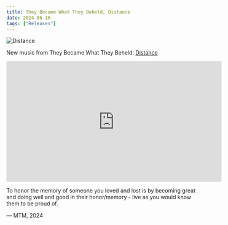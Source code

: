 ```yaml
---
title: They Became What They Beheld, Distance
date: 2024-06-16
tags: ["Releases"]
---
```


![Distance](/images/distance.jpg)

New music from They Became What They Beheld: [Distance](https://theybecamewhattheybeheld.bandcamp.com/album/distance)<!--x-->

<iframe width="560" height="315" src="https://www.youtube.com/embed/LK9NpQ7QSoo?si=vnoM1S6xXbCTWX-Z" title="YouTube video player" frameborder="0" allow="accelerometer; autoplay; clipboard-write; encrypted-media; gyroscope; picture-in-picture; web-share" referrerpolicy="strict-origin-when-cross-origin" allowfullscreen></iframe>

To honor the memory of someone you loved and lost is by becoming great and doing well and good in their honor/memory - live as you would know them to be proud of.

— MTM, 2024

